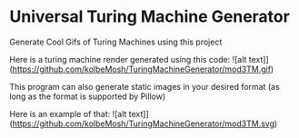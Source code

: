 # Universal Turing Machine Generator
Generate Cool Gifs of Turing Machines using this project

Here is a turing machine render generated using this code:
![alt text]](https://github.com/kolbeMosh/TuringMachineGenerator/mod3TM.gif)

This program can also generate static images in your desired format
       (as long as the format is supported by Pillow) 

Here is an example of that:
![alt text]](https://github.com/kolbeMosh/TuringMachineGenerator/mod3TM.svg)

